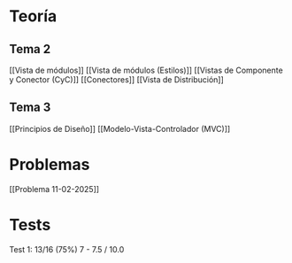 # Teoría
## Tema 2
[[Vista de módulos]]
[[Vista de módulos  (Estilos)]]
[[Vistas de Componente y Conector (CyC)]]
[[Conectores]]
[[Vista de Distribución]]
## Tema 3
[[Principios de Diseño]]
[[Modelo-Vista-Controlador (MVC)]]

# Problemas
[[Problema 11-02-2025]]

# Tests
Test 1: 13/16 (75%) 7 - 7.5 / 10.0